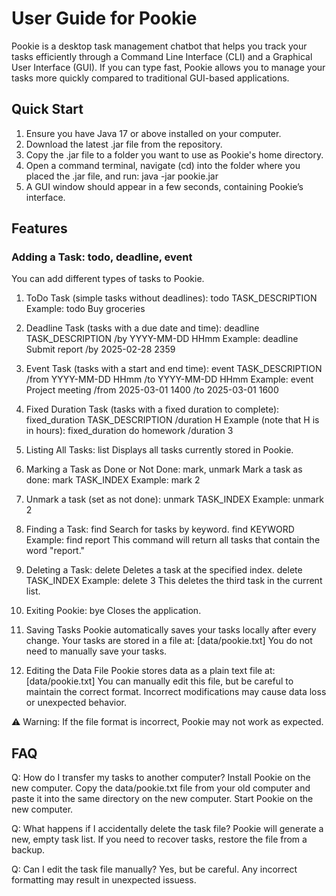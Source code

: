 # User Guide for Pookie
Pookie is a desktop task management chatbot that helps you track your tasks efficiently through a Command Line Interface (CLI) and a Graphical User Interface (GUI). If you can type fast, Pookie allows you to manage your tasks more quickly compared to traditional GUI-based applications.

## Quick Start
1. Ensure you have Java 17 or above installed on your computer.
2. Download the latest .jar file from the repository.
3. Copy the .jar file to a folder you want to use as Pookie's home directory.
4. Open a command terminal, navigate (cd) into the folder where you placed the .jar file, and run:
java -jar pookie.jar
5. A GUI window should appear in a few seconds, containing Pookie’s interface.

## Features
### Adding a Task: todo, deadline, event
You can add different types of tasks to Pookie.

1. ToDo Task (simple tasks without deadlines):
todo TASK_DESCRIPTION
Example:
todo Buy groceries

2. Deadline Task (tasks with a due date and time):
deadline TASK_DESCRIPTION /by YYYY-MM-DD HHmm
Example:
deadline Submit report /by 2025-02-28 2359

3. Event Task (tasks with a start and end time):
event TASK_DESCRIPTION /from YYYY-MM-DD HHmm /to YYYY-MM-DD HHmm
Example:
event Project meeting /from 2025-03-01 1400 /to 2025-03-01 1600

4. Fixed Duration Task (tasks with a fixed duration to complete):
fixed_duration TASK_DESCRIPTION /duration H
Example (note that H is in hours):
fixed_duration do homework /duration 3

5. Listing All Tasks:
list
Displays all tasks currently stored in Pookie.

6. Marking a Task as Done or Not Done: mark, unmark
Mark a task as done:
mark TASK_INDEX
Example:
mark 2

7. Unmark a task (set as not done):
unmark TASK_INDEX
Example:
unmark 2

8. Finding a Task: find
Search for tasks by keyword.
find KEYWORD
Example:
find report
This command will return all tasks that contain the word "report."

9. Deleting a Task: delete
Deletes a task at the specified index.
delete TASK_INDEX
Example:
delete 3
This deletes the third task in the current list.

10. Exiting Pookie: bye
Closes the application.

11. Saving Tasks
Pookie automatically saves your tasks locally after every change. Your tasks are stored in a file at:
[data/pookie.txt]
You do not need to manually save your tasks.

12. Editing the Data File
Pookie stores data as a plain text file at:
[data/pookie.txt]
You can manually edit this file, but be careful to maintain the correct format. Incorrect modifications may cause data loss or unexpected behavior.

⚠️ Warning: If the file format is incorrect, Pookie may not work as expected.

## FAQ
Q: How do I transfer my tasks to another computer?
Install Pookie on the new computer.
Copy the data/pookie.txt file from your old computer and paste it into the same directory on the new computer.
Start Pookie on the new computer.

Q: What happens if I accidentally delete the task file?
Pookie will generate a new, empty task list. If you need to recover tasks, restore the file from a backup.

Q: Can I edit the task file manually?
Yes, but be careful. Any incorrect formatting may result in unexpected issuess.
